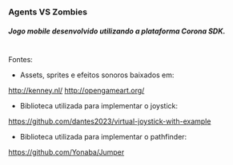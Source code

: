 <h3>Agents VS Zombies</h3>

<h5>Jogo mobile desenvolvido utilizando a plataforma Corona SDK.</h5>
<br>
Fontes:

- Assets, sprites e efeitos sonoros baixados em:

http://kenney.nl/
http://opengameart.org/

- Biblioteca utilizada para implementar o joystick:

https://github.com/dantes2023/virtual-joystick-with-example

- Biblioteca utilizada para implementar o pathfinder: 

https://github.com/Yonaba/Jumper
